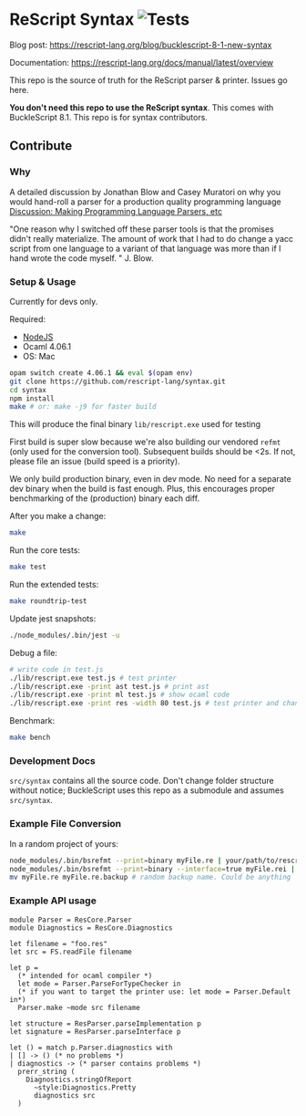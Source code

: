 # ReScript Syntax ![Tests](https://github.com/rescript-lang/syntax/workflows/CI/badge.svg)

Blog post: https://rescript-lang.org/blog/bucklescript-8-1-new-syntax

Documentation: https://rescript-lang.org/docs/manual/latest/overview

This repo is the source of truth for the ReScript parser & printer. Issues go here.

**You don't need this repo to use the ReScript syntax**. This comes with BuckleScript 8.1. This repo is for syntax contributors.

## Contribute

### Why

A detailed discussion by Jonathan Blow and Casey Muratori on why you would hand-roll a parser for a production quality programming language
[Discussion: Making Programming Language Parsers, etc](https://youtu.be/MnctEW1oL-E)

"One reason why I switched off these parser tools is that the promises didn't really materialize.
The amount of work that I had to do change a yacc script from one language to a variant of that language
was more than if I hand wrote the code myself.
"
J. Blow.

### Setup & Usage

Currently for devs only.

Required:
- [NodeJS](https://nodejs.org/)
- Ocaml 4.06.1
- OS: Mac

```sh
opam switch create 4.06.1 && eval $(opam env)
git clone https://github.com/rescript-lang/syntax.git
cd syntax
npm install
make # or: make -j9 for faster build
```

This will produce the final binary `lib/rescript.exe` used for testing

First build is super slow because we're also building our vendored `refmt` (only used for the conversion tool). Subsequent builds should be <2s. If not, please file an issue (build speed is a priority).

We only build production binary, even in dev mode. No need for a separate dev binary when the build is fast enough. Plus, this encourages proper benchmarking of the (production) binary each diff.

After you make a change:
```sh
make
```

Run the core tests:
```sh
make test
```

Run the extended tests:
```sh
make roundtrip-test
```

Update jest snapshots:
```sh
./node_modules/.bin/jest -u
```

Debug a file:
```sh
# write code in test.js
./lib/rescript.exe test.js # test printer
./lib/rescript.exe -print ast test.js # print ast
./lib/rescript.exe -print ml test.js # show ocaml code
./lib/rescript.exe -print res -width 80 test.js # test printer and change default print width
```

Benchmark:
```sh
make bench
```

### Development Docs

`src/syntax` contains all the source code. Don't change folder structure without notice; BuckleScript uses this repo as a submodule and assumes `src/syntax`.

### Example File Conversion

In a random project of yours:

```sh
node_modules/.bin/bsrefmt --print=binary myFile.re | your/path/to/rescript.exe -parse reasonBinary -print ns > myFile.res
node_modules/.bin/bsrefmt --print=binary --interface=true myFile.rei | your/path/to/rescript.exe -parse reasonBinary -print ns -interface > myFile.resi
mv myFile.re myFile.re.backup # random backup name. Could be anything
```

### Example API usage

```
module Parser = ResCore.Parser
module Diagnostics = ResCore.Diagnostics

let filename = "foo.res"
let src = FS.readFile filename

let p =
  (* intended for ocaml compiler *)
  let mode = Parser.ParseForTypeChecker in
  (* if you want to target the printer use: let mode = Parser.Default in*)
  Parser.make ~mode src filename

let structure = ResParser.parseImplementation p
let signature = ResParser.parseInterface p

let () = match p.Parser.diagnostics with
| [] -> () (* no problems *)
| diagnostics -> (* parser contains problems *)
  prerr_string (
    Diagnostics.stringOfReport
      ~style:Diagnostics.Pretty
      diagnostics src
  )
```
